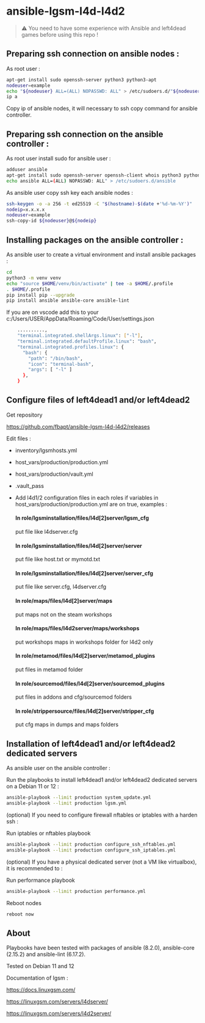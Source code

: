 # ansible-lgsm-l4d-l4d2

> :warning: You need to have some experience with Ansible and left4dead games before using this repo !

## Preparing ssh connection on ansible nodes :

As root user :

```bash
apt-get install sudo openssh-server python3 python3-apt
nodeuser=example
echo "${nodeuser} ALL=(ALL) NOPASSWD: ALL" > /etc/sudoers.d/"${nodeuser}"
ip a
```

Copy ip of ansible nodes, it will necessary to ssh copy command for ansible controller.

##  Preparing ssh connection on the ansible controller :

As root user install sudo for ansible user :

```bash
adduser ansible
apt-get install sudo openssh-server openssh-client whois python3 python3-apt python3-venv python3-full
echo ansible ALL=(ALL) NOPASSWD: ALL" > /etc/sudoers.d/ansible
```

As ansible user copy ssh key each ansible nodes :

```bash
ssh-keygen -o -a 256 -t ed25519 -C "$(hostname)-$(date +'%d-%m-%Y')"
nodeip=x.x.x.x
nodeuser=example
ssh-copy-id ${nodeuser}@${nodeip}
```

##  Installing packages on the ansible controller :

As ansible user to create a virtual environment and install ansible packages :

```bash
cd
python3 -m venv venv
echo "source $HOME/venv/bin/activate" | tee -a $HOME/.profile
. $HOME/.profile
pip install pip --upgrade
pip install ansible ansible-core ansible-lint
```

If you are on vscode add this to your c:/Users/USER/AppData/Roaming/Code/User/settings.json

```bash
    ..........,
	"terminal.integrated.shellArgs.linux": ["-l"],
	"terminal.integrated.defaultProfile.linux": "bash",
	"terminal.integrated.profiles.linux": {
	  "bash": {
		"path": "/bin/bash",
		"icon": "terminal-bash",
		"args": [ "-l" ]
	  },
	}
```

##  Configure files of left4dead1 and/or left4dead2

Get repository

https://github.com/fbapt/ansible-lgsm-l4d-l4d2/releases

Edit files :

- inventory/lgsmhosts.yml
- host_vars/production/production.yml
- host_vars/production/vault.yml
- .vault_pass
- Add l4d1/2 configuration files in each roles if variables in host_vars/production/production.yml are on true, examples :

	#### In role/lgsminstallation/files/l4d[2]server/lgsm_cfg
	
	put file like l4dserver.cfg
	  
	#### In role/lgsminstallation/files/l4d[2]server/server
	
  	put file like host.txt or mymotd.txt
	  
	#### In role/lgsminstallation/files/l4d[2]server/server_cfg
	
  	put file like server.cfg, l4dserver.cfg
	  
	#### In role/maps/files/l4d[2]server/maps

	put maps not on the steam workshops

	#### In role/maps/files/l4d2server/maps/workshops

  	put workshops maps in workshops folder for l4d2 only
	  
	#### In role/metamod/files/l4d[2]server/metamod_plugins
	
  	put files in metamod folder
	  
	#### In role/sourcemod/files/l4d[2]server/sourcemod_plugins
	
  	put files in addons and cfg/sourcemod folders
	  
	#### In role/strippersource/files/l4d[2]server/stripper_cfg
	
  	put cfg maps in dumps and maps folders

##  Installation of left4dead1 and/or left4dead2 dedicated servers

As ansible user on the ansible controller :

Run the playbooks to install left4dead1 and/or left4dead2 dedicated servers on a Debian 11 or 12 :

```bash
ansible-playbook --limit production system_update.yml
ansible-playbook --limit production lgsm.yml
```

(optional) If you need to configure firewall nftables or iptables with a harden ssh :

Run iptables or nftables playbook

```bash
ansible-playbook --limit production configure_ssh_nftables.yml
ansible-playbook --limit production configure_ssh_iptables.yml
```

(optional) If you have a physical dedicated server (not a VM like virtualbox), it is recommended to :

Run performance playbook

```bash
ansible-playbook --limit production performance.yml
```

Reboot nodes
```bash
reboot now
```

## About

Playbooks have been tested with packages of ansible (8.2.0), ansible-core (2.15.2) and ansible-lint (6.17.2).

Tested on Debian 11 and 12

Documentation of lgsm :

https://docs.linuxgsm.com/

https://linuxgsm.com/servers/l4dserver/

https://linuxgsm.com/servers/l4d2server/
